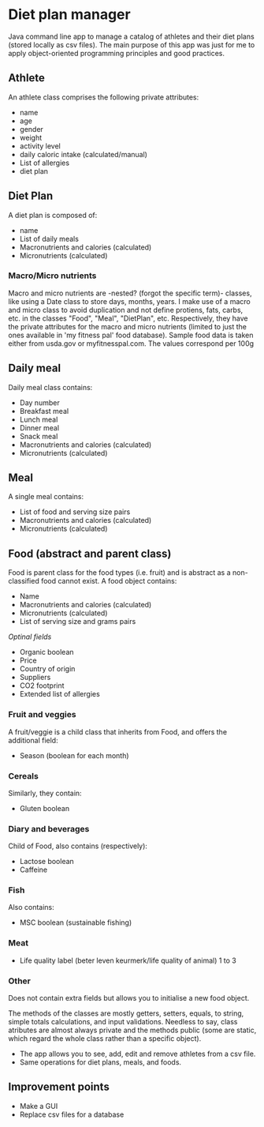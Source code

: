 # Diet plan manager

Java command line app to manage a catalog of athletes and their diet plans (stored locally as csv files). The main purpose of this app was just for me
to apply object-oriented programming principles and good practices.

## Athlete

An athlete class comprises the following private attributes:

* name
* age
* gender
* weight
* activity level
* daily caloric intake (calculated/manual)
* List of allergies
* diet plan

## Diet Plan

A diet plan is composed of:

* name
* List of daily meals
* Macronutrients and calories (calculated)
* Micronutrients (calculated)

### Macro/Micro nutrients

Macro and micro nutrients are -nested? (forgot the specific term)- classes, like using a Date class to store days,
months, years. I make use of a macro and micro class to avoid duplication and not define protiens, fats, carbs, etc. in
the classes "Food", "Meal", "DietPlan", etc. Respectively, they have the private attributes for the macro and
micro nutrients (limited to just the ones available in 'my fitness pal' food database). Sample food data is taken either
from usda.gov or myfitnesspal.com. The values correspond per 100g

## Daily meal

Daily meal class contains:

* Day number
* Breakfast meal
* Lunch meal
* Dinner meal
* Snack meal
* Macronutrients and calories (calculated)
* Micronutrients (calculated)

## Meal

A single meal contains:
* List of food and serving size pairs
* Macronutrients and calories (calculated)
* Micronutrients (calculated)

## Food (abstract and parent class)
Food is parent class for the food types (i.e. fruit) and is abstract as a non-classified food cannot exist.
A food object contains:
* Name
* Macronutrients and calories (calculated)
* Micronutrients (calculated)
* List of serving size and grams pairs

*Optinal fields*

* Organic boolean
* Price
* Country of origin
* Suppliers
* CO2 footprint
* Extended list of allergies

### Fruit and veggies
A fruit/veggie is a child class that inherits from Food, and offers the additional field:
* Season (boolean for each month)

### Cereals
Similarly, they contain:
* Gluten boolean

### Diary and beverages
Child of Food, also contains (respectively):
* Lactose boolean
* Caffeine

### Fish
Also contains:
* MSC boolean (sustainable fishing)

### Meat
* Life quality label (beter leven keurmerk/life quality of animal) 1 to 3

### Other
Does not contain extra fields but allows you to initialise a new food object.

The methods of the classes are mostly getters, setters, equals, to string, simple totals calculations, and input validations. Needless to say, class atributes are almost always private and the methods public (some are static, which regard the whole class rather than a specific object).
* The app allows you to see, add, edit and remove athletes from a csv file.
* Same operations for diet plans, meals, and foods.

## Improvement points
* Make a GUI
* Replace csv files for a database
